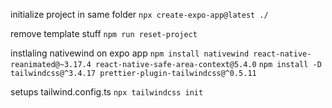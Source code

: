 initialize project in same folder
```npx create-expo-app@latest ./```

remove template stuff
```npm run reset-project```

instlaling nativewind on expo app
```npm install nativewind react-native-reanimated@~3.17.4 react-native-safe-area-context@5.4.0```
```npm install -D tailwindcss@^3.4.17 prettier-plugin-tailwindcss@^0.5.11```

setups tailwind.config.ts
```npx tailwindcss init```
